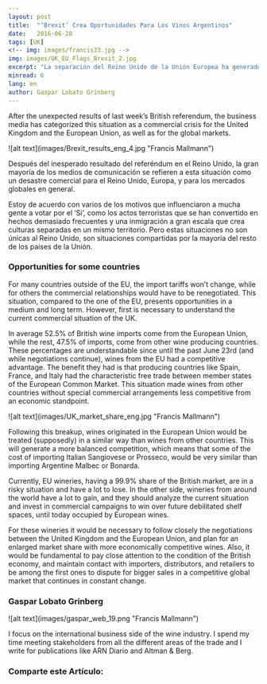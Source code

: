 ```yaml
---
layout: post 
title:  "‘Brexit’ Crea Oportunidades Para Los Vinos Argentinos"
date:   2016-06-28
tags: [UK]
<!-- img: images/francis33.jpg -->
img: images/UK_EU_Flags_Brexit_2.jpg
excerpt: "La separación del Reino Unido de la Unión Europea ha generado un tumulto económico global y dudas en nuestro país. Mientras esta situación afecta a corto plazo las exportaciones, Argentina podría aprovechar esta crisis para crecer en un mediano y largo plazo." 
minread: 6
lang: en
author: Gaspar Lobato Grinberg
---
```

<span class="dropcap">A</span>fter the unexpected results of last week’s British referendum, the business media has categorized this situation as a commercial crisis for the United Kingdom and the European Union, as well as for the global markets.

<span class="imgleft"> 
![alt text](images/Brexit_results_eng_4.jpg "Francis Mallmann") 
</span>

Después del inesperado resultado del referéndum en el Reino Unido, la gran mayoría de los medios de comunicación se refieren a esta situación como un desastre comercial para el Reino Unido, Europa, y para los mercados globales en general.

Estoy de acuerdo con varios de los motivos que influenciaron a mucha gente a votar por el ‘Si’, como los actos terroristas que se han convertido en hechos demasiado frecuentes y una inmigración a gran escala que crea culturas separadas en un mismo territorio. Pero estas situaciones no son únicas al Reino Unido, son situaciones compartidas por la mayoría del resto de los países de la Unión.

### Opportunities for some countries

For many countries outside of the EU, the import tariffs won’t change, while for others the commercial relationships would have to be renegotiated. This situation, compared to the one of the EU, presents opportunities in a medium and long term. However, first is necessary to understand the current commercial situation of the UK.

In average 52.5% of British wine imports come from the European Union, while the rest, 47.5% of imports, come from other wine producing countries. These percentages are understandable since until the past June 23rd (and while negotiations continue), wines from the EU had a competitive advantage. The benefit they had is that producing countries like Spain, France, and Italy had the characteristic free trade between member states of the European Common Market. This situation made wines from other countries without special commercial arrangements less competitive from an economic standpoint.

<span class="imgcenterwide"> 
![alt text](images/UK_market_share_eng.jpg "Francis Mallmann") 
</span>

Following this breakup, wines originated in the European Union would be treated (supposedly) in a similar way than wines from other countries. This will generate a more balanced competition, which means that some of the cost of importing Italian Sangiovese or Prosseco, would be very similar than importing Argentine Malbec or Bonarda.

Currently, EU wineries, having a 99.9% share of the British market, are in a risky situation and have a lot to lose. In the other side, wineries from around the world have a lot to gain, and they should analyze the current situation and invest in commercial campaigns to win over future debilitated shelf spaces, until today occupied by European wines.

For these wineries it would be necessary to follow closely the negotiations between the United Kingdom and the European Union, and plan for an enlarged market share with more economically competitive wines. Also, it would be fundamental to pay close attention to the condition of the British economy, and maintain contact with importers, distributors, and retailers to be among the first ones to dispute for bigger sales in a competitive global market that continues in constant change.

### Gaspar Lobato Grinberg

<span class="imgpp"> 
![alt text](images/gaspar_web_19.png "Francis Mallmann") 
</span>

I focus on the international business side of the wine industry. I spend my time meeting stakeholders from all the different areas of the trade and I write for publications like ARN Diario and Altman & Berg.

<h3>Comparte este Artículo:</h3>
<div class="addthis_inline_share_toolbox"></div>
<br>




